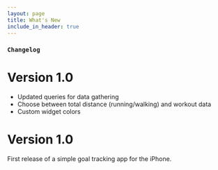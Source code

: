 ```yaml
---
layout: page
title: What's New
include_in_header: true
---
```



### `Changelog`

# **Version 1.0**
- Updated queries for data gathering
- Choose between total distance (running/walking) and workout data
- Custom widget colors

# **Version 1.0**
First release of a simple goal tracking app for the iPhone. 

